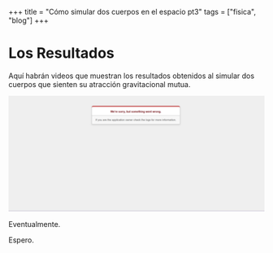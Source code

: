 +++
title = "Cómo simular dos cuerpos en el espacio pt3"
tags = ["fisica", "blog"]
+++

# Los Resultados

Aquí habrán videos que muestran los resultados obtenidos al simular dos cuerpos que sienten su atracción gravitacional mutua.
   
![la pagina de Julia no funciona](/ayuda.png)




Eventualmente. 

Espero.